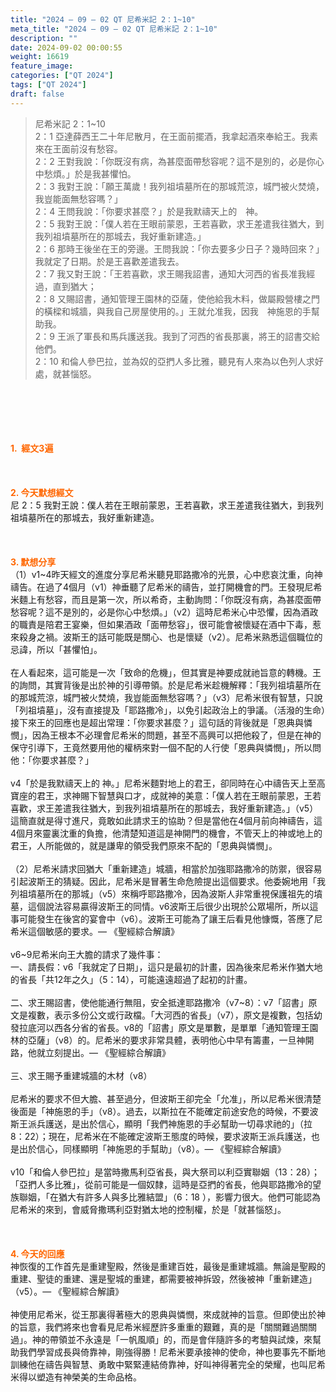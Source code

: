 ```yaml
---
title: "2024 – 09 – 02 QT 尼希米記 2：1~10"
meta_title: "2024 – 09 – 02 QT 尼希米記 2：1~10"
description: ""
date: 2024-09-02 00:00:55
weight: 16619
feature_image: 
categories: ["QT 2024"]
tags: ["QT 2024"]
draft: false
---
```


<blockquote>尼希米記 2：1~10<br />
2：1 亞達薛西王二十年尼散月，在王面前擺酒，我拿起酒來奉給王。我素來在王面前沒有愁容。<br />
2：2 王對我說：「你既沒有病，為甚麼面帶愁容呢？這不是別的，必是你心中愁煩。」於是我甚懼怕。<br />
2：3 我對王說：「願王萬歲！我列祖墳墓所在的那城荒涼，城門被火焚燒，我豈能面無愁容嗎？」<br />
2：4 王問我說：「你要求甚麼？」於是我默禱天上的　神。<br />
2：5 我對王說：「僕人若在王眼前蒙恩，王若喜歡，求王差遣我往猶大，到我列祖墳墓所在的那城去，我好重新建造。」<br />
2：6 那時王後坐在王的旁邊。王問我說：「你去要多少日子？幾時回來？」我就定了日期。於是王喜歡差遣我去。<br />
2：7 我又對王說：「王若喜歡，求王賜我詔書，通知大河西的省長准我經過，直到猶大；<br />
2：8 又賜詔書，通知管理王園林的亞薩，使他給我木料，做屬殿營樓之門的橫樑和城牆，與我自己房屋使用的。」王就允准我，因我　神施恩的手幫助我。<br />
2：9 王派了軍長和馬兵護送我。我到了河西的省長那裏，將王的詔書交給他們。<br />
2：10 和倫人參巴拉，並為奴的亞捫人多比雅，聽見有人來為以色列人求好處，就甚惱怒。</blockquote><br />
&nbsp;<br />
<br />
&nbsp;<br />
<br />
<span style="color: #ff6600;"><strong>1.  經文3遍</strong></span><br />
<br />
&nbsp;<br />
<br />
<span style="color: #ff6600;"><strong>2. 今天默想經文<br />
</strong></span>尼 2：5 我對王說：僕人若在王眼前蒙恩，王若喜歡，求王差遣我往猶大，到我列祖墳墓所在的那城去，我好重新建造。<br />
<br />
&nbsp;<br />
<br />
<strong><span style="color: #ff6600;">3. 默想分享<br />
</span></strong>（1）v1~4昨天經文的進度分享尼希米聽見耶路撒冷的光景，心中悲哀沈重，向神禱告。在過了4個月（v1）神垂聽了尼希米的禱告，並打開機會的門。王發現尼希米麵上有愁容，而且是第一次，所以希奇，主動詢問：「你既沒有病，為甚麼面帶愁容呢？這不是別的，必是你心中愁煩。」（v2）這時尼希米心中恐懼，因為酒政的職責是陪君王宴樂，但如果酒政「面帶愁容」，很可能會被懷疑在酒中下毒，惹來殺身之禍。波斯王的話可能既是關心、也是懷疑（v2）。尼希米熟悉這個職位的忌諱，所以「甚懼怕」。<br />
<br />
在人看起來，這可能是一次「致命的危機」，但其實是神要成就祂旨意的轉機。王的詢問，其實背後是出於神的引導帶領。於是尼希米趁機解釋：「我列祖墳墓所在的那城荒涼，城門被火焚燒，我豈能面無愁容嗎？」（v3）尼希米很有智慧，只說「列祖墳墓」，沒有直接提及「耶路撒冷」，以免引起政治上的爭議。（活潑的生命）接下來王的回應也是超出常理：「你要求甚麼？」這句話的背後就是「恩典與憐憫」，因為王根本不必理會尼希米的問題，甚至不高興可以把他殺了，但是在神的保守引導下，王竟然要用他的權柄來對一個不配的人行使「恩典與憐憫」，所以問他：「你要求甚麼？」<br />
<br />
v4「於是我默禱天上的 神。」尼希米麵對地上的君王，卻同時在心中禱告天上至高寶座的君王，求神賜下智慧與口才，成就神的美意：「僕人若在王眼前蒙恩，王若喜歡，求王差遣我往猶大，到我列祖墳墓所在的那城去，我好重新建造。」（v5）這簡直就是得寸進尺，竟敢如此請求王的協助？但是當他在4個月前向神禱告，這4個月來靈裏沈重的負擔，他清楚知道這是神開門的機會，不管天上的神或地上的君王，人所能做的，就是謙卑的領受我們原來不配的「恩典與憐憫」。<br />
<br />
（2）尼希米請求回猶大「重新建造」城牆，相當於加強耶路撒冷的防禦，很容易引起波斯王的猜疑。因此，尼希米是冒著生命危險提出這個要求。他委婉地用「我列祖墳墓所在的那城」（v5）來稱呼耶路撒冷，因為波斯人非常重視保護祖先的墳墓，這個說法容易贏得波斯王的同情。v6波斯王后很少出現於公眾場所，所以這事可能發生在後宮的宴會中（v6）。波斯王可能為了讓王后看見他慷慨，答應了尼希米這個敏感的要求。— 《聖經綜合解讀》<br />
<br />
v6~9尼希米向王大膽的請求了幾件事：<br />
一、請長假：v6「我就定了日期」，這只是最初的計畫，因為後來尼希米作猶大地的省長「共12年之久」（5：14），可能遠遠超過了起初的計畫。<br />
<br />
二、求王賜詔書，使他能通行無阻，安全抵達耶路撒冷（v7~8）：v7「詔書」原文是複數，表示多份公文或行政檔。「大河西的省長」（v7），原文是複數，包括幼發拉底河以西各分省的省長。v8的「詔書」原文是單數，是單單「通知管理王園林的亞薩」（v8）的。尼希米的要求非常具體，表明他心中早有籌畫，一旦神開路，他就立刻提出。— 《聖經綜合解讀》<br />
<br />
三、求王賜予重建城牆的木材（v8）<br />
<br />
尼希米的要求不但大膽、甚至過分，但波斯王卻完全「允准」，所以尼希米很清楚後面是「神施恩的手」（v8）。過去，以斯拉在不能確定前途安危的時候，不要波斯王派兵護送，是出於信心，顯明「我們神施恩的手必幫助一切尋求祂的」（拉8：22）；現在，尼希米在不能確定波斯王態度的時候，要求波斯王派兵護送，也是出於信心，同樣顯明「神施恩的手幫助」（v8）。— 《聖經綜合解讀》<br />
<br />
v10「和倫人參巴拉」是當時撒馬利亞省長，與大祭司以利亞實聯姻（13：28）；「亞捫人多比雅」，從前可能是一個奴隸，這時是亞捫的省長，他與耶路撒冷的望族聯姻，「在猶大有許多人與多比雅結盟」（6：18 ），影響力很大。他們可能認為尼希米的來到，會威脅撒瑪利亞對猶太地的控制權，於是「就甚惱怒」。<br />
<br />
&nbsp;<br />
<br />
<strong style="font-size: inherit;"><span style="color: #ff6600;">4. 今天的回應<br />
</span></strong>神恢復的工作首先是重建聖殿，然後是重建百姓，最後是重建城牆。無論是聖殿的重建、聖徒的重建、還是聖城的重建，都需要被神拆毀，然後被神「重新建造」（v5）。— 《聖經綜合解讀》<br />
<br />
神使用尼希米，從王那裏得著極大的恩典與憐憫，來成就神的旨意。但即使出於神的旨意，我們將來也會看見尼希米經歷許多重重的艱難，真的是「關關難過關關過」。神的帶領並不永遠是「一帆風順」的，而是會伴隨許多的考驗與試煉，來幫助我們學習成長與倚靠神，剛強得勝！尼希米要承接神的使命，神也要事先不斷地訓練他在禱告與智慧、勇敢中緊緊連結倚靠神，好叫神得著完全的榮耀，也叫尼希米得以塑造有神榮美的生命品格。<br />
<br />
&nbsp;<br />
<br />
&nbsp;<br />
<br />
&nbsp;<br />
<br />
<audio style="display: none;" controls="controls"></audio><br />
<br />
<audio style="display: none;" controls="controls"></audio><br />
<br />
<audio style="display: none;" controls="controls"></audio><br />
<br />
<audio style="display: none;" controls="controls"></audio><br />
<br />
<audio style="display: none;" controls="controls"></audio>
        